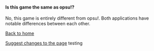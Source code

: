 #### Is this game the same as opsu!?

No, this game is entirely different from opsu!. Both applications have notable differences between each other.

[Back to home](../index)

[Suggest changes to the page](https://github.com/NeroYuki/osudroid-guide/edit/main/docs/introduction/opsu.md) testing
